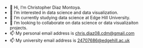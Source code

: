 - 👋 Hi, I’m Christopher Diaz Montoya.
- 👀 I’m interested in data science and data visualization.
- 🌱 I’m currently studying data science at Edge Hill University.
- 💞️ I’m looking to collaborate on data science or data visualizaiton projects.
- 📫 My personal email address is chris.diaz08.cdm@gmail.com
- 📫 My university email address is 24707686@edgehill.ac.uk
<!---
diaz080800/diaz080800 is a ✨ special ✨ repository because its `README.md` (this file) appears on your GitHub profile.
You can click the Preview link to take a look at your changes.
--->
